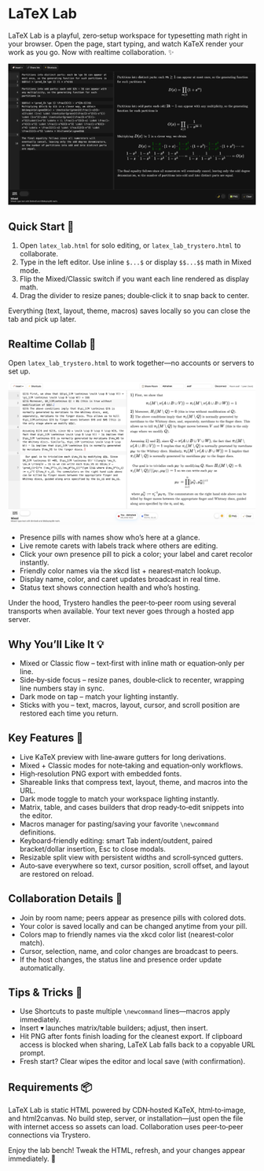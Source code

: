 # LaTeX Lab

LaTeX Lab is a playful, zero‑setup workspace for typesetting math right in your browser. Open the page, start typing, and watch KaTeX render your work as you go. Now with realtime collaboration. ✨

![Single‑player view](./screenshot.png)

## Quick Start 🚀
1. Open `latex_lab.html` for solo editing, or `latex_lab_trystero.html` to collaborate.
2. Type in the left editor. Use inline `$...$` or display `$$...$$` math in Mixed mode.
3. Flip the Mixed/Classic switch if you want each line rendered as display math.
4. Drag the divider to resize panes; double‑click it to snap back to center.

Everything (text, layout, theme, macros) saves locally so you can close the tab and pick up later.

## Realtime Collab 🤝

Open `latex_lab_trystero.html` to work together—no accounts or servers to set up.

![Collaborative view](./screenshot_trystero.png)

- Presence pills with names show who’s here at a glance.
- Live remote carets with labels track where others are editing.
- Click your own presence pill to pick a color; your label and caret recolor instantly.
- Friendly color names via the xkcd list + nearest‑match lookup.
- Display name, color, and caret updates broadcast in real time.
- Status text shows connection health and who’s hosting.

Under the hood, Trystero handles the peer‑to‑peer room using several transports when available. Your text never goes through a hosted app server.

## Why You’ll Like It 💡
- Mixed or Classic flow – text‑first with inline math or equation‑only per line.
- Side‑by‑side focus – resize panes, double‑click to recenter, wrapping line numbers stay in sync.
- Dark mode on tap – match your lighting instantly.
- Sticks with you – text, macros, layout, cursor, and scroll position are restored each time you return.

## Key Features 🧰
- Live KaTeX preview with line‑aware gutters for long derivations.
- Mixed + Classic modes for note‑taking and equation‑only workflows.
- High‑resolution PNG export with embedded fonts.
- Shareable links that compress text, layout, theme, and macros into the URL.
- Dark mode toggle to match your workspace lighting instantly.
- Matrix, table, and cases builders that drop ready‑to‑edit snippets into the editor.
- Macros manager for pasting/saving your favorite `\newcommand` definitions.
- Keyboard‑friendly editing: smart Tab indent/outdent, paired bracket/dollar insertion, Esc to close modals.
- Resizable split view with persistent widths and scroll‑synced gutters.
- Auto‑save everywhere so text, cursor position, scroll offset, and layout are restored on reload.

## Collaboration Details 🔎
- Join by room name; peers appear as presence pills with colored dots.
- Your color is saved locally and can be changed anytime from your pill.
- Colors map to friendly names via the xkcd color list (nearest‑color match).
- Cursor, selection, name, and color changes are broadcast to peers.
- If the host changes, the status line and presence order update automatically.

## Tips & Tricks 🧪
- Use Shortcuts to paste multiple `\newcommand` lines—macros apply immediately.
- Insert ▾ launches matrix/table builders; adjust, then insert.
- Hit PNG after fonts finish loading for the cleanest export. If clipboard access is blocked when sharing, LaTeX Lab falls back to a copyable URL prompt.
- Fresh start? Clear wipes the editor and local save (with confirmation).

## Requirements 📦
LaTeX Lab is static HTML powered by CDN‑hosted KaTeX, html‑to‑image, and html2canvas. No build step, server, or installation—just open the file with internet access so assets can load. Collaboration uses peer‑to‑peer connections via Trystero.

Enjoy the lab bench! Tweak the HTML, refresh, and your changes appear immediately. 🧪

